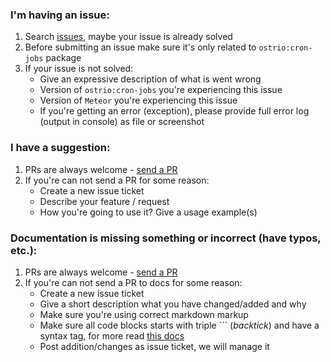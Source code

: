 ### I'm having an issue:
 1. Search [issues](https://github.com/VeliovGroup/Meteor-CRON-jobs/issues), maybe your issue is already solved
 2. Before submitting an issue make sure it's only related to `ostrio:cron-jobs` package
 3. If your issue is not solved:
     - Give an expressive description of what is went wrong
     - Version of `ostrio:cron-jobs` you're experiencing this issue
     - Version of `Meteor` you're experiencing this issue
     - If you're getting an error (exception), please provide full error log (output in console) as file or screenshot

### I have a suggestion:
 1. PRs are always welcome - [send a PR](https://github.com/VeliovGroup/Meteor-CRON-jobs/compare)
 2. If you're can not send a PR for some reason:
     - Create a new issue ticket
     - Describe your feature / request
     - How you're going to use it? Give a usage example(s)

### Documentation is missing something or incorrect (have typos, etc.):
 1. PRs are always welcome - [send a PR](https://github.com/VeliovGroup/Meteor-CRON-jobs/compare)
 2. If you're can not send a PR to docs for some reason:
     - Create a new issue ticket
     - Give a short description what you have changed/added and why
     - Make sure you're using correct markdown markup
     - Make sure all code blocks starts with triple ``` (*backtick*) and have a syntax tag, for more read [this docs](https://help.github.com/articles/creating-and-highlighting-code-blocks/#syntax-highlighting)
     - Post addition/changes as issue ticket, we will manage it
